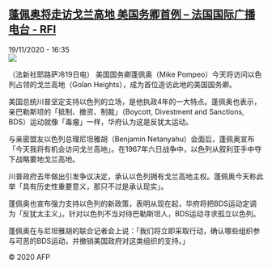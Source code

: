 <!--1605804980000-->
[蓬佩奥将走访戈兰高地  美国务卿首例 – 法国国际广播电台 - RFI](http://www.rfi.fr//cn/contenu/20201119-%E8%93%AC%E4%BD%A9%E5%A5%A5%E5%B0%86%E8%B5%B0%E8%AE%BF%E6%88%88%E5%85%B0%E9%AB%98%E5%9C%B0-%E7%BE%8E%E5%9B%BD%E5%8A%A1%E5%8D%BF%E9%A6%96%E4%BE%8B)
------

<div>19/11/2020 - 16:35</div><img src="https://s.rfi.fr/media/display/99bf6b58-2a80-11eb-8429-005056a98db9/w:310/p:16x9/int0015b.201119233501.jpg"><div class="t-content__body u-clearfix"><p>（法新社耶路萨冷19日电）    美国国务卿蓬佩奥（Mike Pompeo）今天将访问以色列占领的戈兰高地（Golan Heights），成为首位造访此地的美国国务卿。</p><p>    美国总统川普坚定支持以色列的立场，是他执政4年的一大特点。蓬佩奥也表示，亲巴勒斯坦的「抵制、撤资、制裁」（Boycott, Divestment and Sanctions, BDS）运动就像「毒瘤」一样，华府认为这是反犹太运动。</p><p>    与亲密盟友以色列总理尼坦雅胡（Benjamin Netanyahu）会面后，蓬佩奥宣布「今天我将有机会访问戈兰高地」。在1967年六日战争中，以色列从叙利亚手中夺下战略要地戈兰高地。</p><p>    川普政府去年做出引发争议决定，承认以色列拥有戈兰高地主权。蓬佩奥今天称此举「具有历史性重要意义，那只不过是承认现实」。</p><p>    蓬佩奥也宣布强力支持以色列的新政策，表明从现在起，华府将把BDS运动定调为「反犹太主义」。针对以色列不当对待巴勒斯坦人，BDS运动寻求孤立以色列。</p><p>    蓬佩奥在与尼坦雅胡的联合记者会上说：「我们将立即采取行动，确认哪些组织参与可恶的BDS运动，并撤销美国政府对这类组织的支持。」</p><p class="t-copyright">© 2020 AFP</p>        </div>
